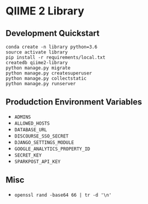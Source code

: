 # QIIME 2 Library

## Development Quickstart

```
conda create -n library python=3.6
source activate library
pip install -r requirements/local.txt
createdb qiime2-library
python manage.py migrate
python manage.py createsuperuser
python manage.py collectstatic
python manage.py runserver
```

## Produdction Environment Variables

- `ADMINS`
- `ALLOWED_HOSTS`
- `DATABASE_URL`
- `DISCOURSE_SSO_SECRET`
- `DJANGO_SETTINGS_MODULE`
- `GOOGLE_ANALYTICS_PROPERTY_ID`
- `SECRET_KEY`
- `SPARKPOST_API_KEY`

## Misc

- `openssl rand -base64 66 | tr -d '\n'`
